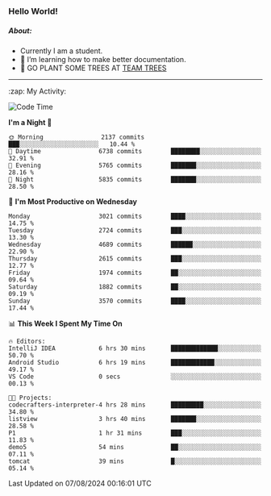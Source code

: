 ### Hello World!

##### About:
- Currently I am a student.
- 🌱 I’m learning how to make better documentation.
- 🌱 GO PLANT SOME TREES AT [TEAM TREES](https://teamtrees.org/)

---
  <summary>:zap: My Activity:</summary>
  
<!--START_SECTION:waka-->
![Code Time](http://img.shields.io/badge/Code%20Time-1%2C392%20hrs%2018%20mins-blue)

**I'm a Night 🦉** 

```text
🌞 Morning                2137 commits        ███░░░░░░░░░░░░░░░░░░░░░░   10.44 % 
🌆 Daytime                6738 commits        ████████░░░░░░░░░░░░░░░░░   32.91 % 
🌃 Evening                5765 commits        ███████░░░░░░░░░░░░░░░░░░   28.16 % 
🌙 Night                  5835 commits        ███████░░░░░░░░░░░░░░░░░░   28.50 % 
```
📅 **I'm Most Productive on Wednesday** 

```text
Monday                   3021 commits        ████░░░░░░░░░░░░░░░░░░░░░   14.75 % 
Tuesday                  2724 commits        ███░░░░░░░░░░░░░░░░░░░░░░   13.30 % 
Wednesday                4689 commits        ██████░░░░░░░░░░░░░░░░░░░   22.90 % 
Thursday                 2615 commits        ███░░░░░░░░░░░░░░░░░░░░░░   12.77 % 
Friday                   1974 commits        ██░░░░░░░░░░░░░░░░░░░░░░░   09.64 % 
Saturday                 1882 commits        ██░░░░░░░░░░░░░░░░░░░░░░░   09.19 % 
Sunday                   3570 commits        ████░░░░░░░░░░░░░░░░░░░░░   17.44 % 
```


📊 **This Week I Spent My Time On** 

```text
🔥 Editors: 
IntelliJ IDEA            6 hrs 30 mins       █████████████░░░░░░░░░░░░   50.70 % 
Android Studio           6 hrs 19 mins       ████████████░░░░░░░░░░░░░   49.17 % 
VS Code                  0 secs              ░░░░░░░░░░░░░░░░░░░░░░░░░   00.13 % 

🐱‍💻 Projects: 
codecrafters-interpreter-4 hrs 28 mins       █████████░░░░░░░░░░░░░░░░   34.80 % 
listview                 3 hrs 40 mins       ███████░░░░░░░░░░░░░░░░░░   28.58 % 
P1                       1 hr 31 mins        ███░░░░░░░░░░░░░░░░░░░░░░   11.83 % 
demo5                    54 mins             ██░░░░░░░░░░░░░░░░░░░░░░░   07.11 % 
tomcat                   39 mins             █░░░░░░░░░░░░░░░░░░░░░░░░   05.14 % 
```


 Last Updated on 07/08/2024 00:16:01 UTC
<!--END_SECTION:waka-->
